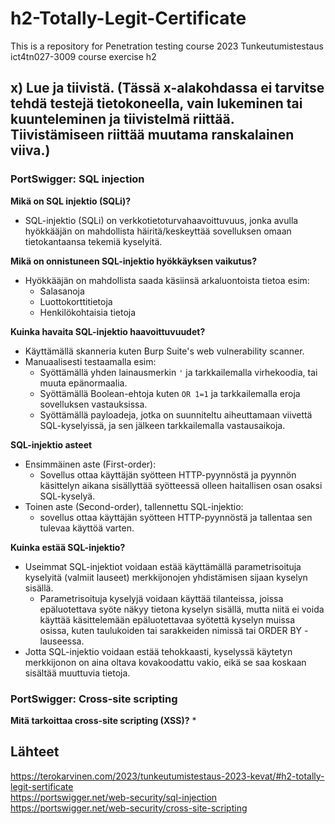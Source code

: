 # h2-Totally-Legit-Certificate
This is a repository for Penetration testing course 2023 Tunkeutumistestaus ict4tn027-3009 course exercise h2

## x) Lue ja tiivistä. (Tässä x-alakohdassa ei tarvitse tehdä testejä tietokoneella, vain lukeminen tai kuunteleminen ja tiivistelmä riittää. Tiivistämiseen riittää muutama ranskalainen viiva.)

### PortSwigger: SQL injection

__Mikä on SQL injektio (SQLi)?__
* SQL-injektio (SQLi) on verkkotietoturvahaavoittuvuus, jonka avulla hyökkääjän on mahdollista häiritä/keskeyttää sovelluksen omaan tietokantaansa tekemiä kyselyitä.

__Mikä on onnistuneen SQL-injektio hyökkäyksen vaikutus?__
* Hyökkääjän on mahdollista saada käsiinsä arkaluontoista tietoa esim:
  * Salasanoja
  * Luottokorttitietoja
  * Henkilökohtaisia tietoja

__Kuinka havaita SQL-injektio haavoittuvuudet?__
* Käyttämällä skanneria kuten Burp Suite's web vulnerability scanner.
* Manuaalisesti testaamalla esim:
  * Syöttämällä yhden lainausmerkin `'` ja tarkkailemalla virhekoodia, tai muuta epänormaalia.
  * Syöttämällä Boolean-ehtoja kuten `OR 1=1` ja tarkkailemalla eroja sovelluksen vastauksissa.
  * Syöttämällä payloadeja, jotka on suunniteltu aiheuttamaan viivettä SQL-kyselyissä, ja sen jälkeen tarkkailemalla vastausaikoja.
  
__SQL-injektio asteet__
* Ensimmäinen aste (First-order):
  * Sovellus ottaa käyttäjän syötteen HTTP-pyynnöstä ja pyynnön käsittelyn aikana sisällyttää syötteessä olleen haitallisen osan osaksi SQL-kyselyä.
* Toinen aste (Second-order), tallennettu SQL-injektio:
  * sovellus ottaa käyttäjän syötteen HTTP-pyynnöstä ja tallentaa sen tulevaa käyttöä varten.

__Kuinka estää SQL-injektio?__
* Useimmat SQL-injektiot voidaan estää käyttämällä parametrisoituja kyselyitä (valmiit lauseet) merkkijonojen yhdistämisen sijaan kyselyn sisällä.
  * Parametrisoituja kyselyjä voidaan käyttää tilanteissa, joissa epäluotettava syöte näkyy tietona kyselyn sisällä, mutta niitä ei voida käyttää käsittelemään epäluotettavaa syötettä kyselyn muissa osissa, kuten taulukoiden tai sarakkeiden nimissä tai ORDER BY -lauseessa. 
* Jotta SQL-injektio voidaan estää tehokkaasti, kyselyssä käytetyn merkkijonon on aina oltava kovakoodattu vakio, eikä se saa koskaan sisältää muuttuvia tietoja.


### PortSwigger: Cross-site scripting

__Mitä tarkoittaa cross-site scripting (XSS)?__
* 




















## Lähteet
https://terokarvinen.com/2023/tunkeutumistestaus-2023-kevat/#h2-totally-legit-sertificate </br>
https://portswigger.net/web-security/sql-injection </br>
https://portswigger.net/web-security/cross-site-scripting </br>
